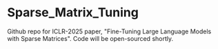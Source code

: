 # Sparse_Matrix_Tuning
Github repo for ICLR-2025 paper, "Fine-Tuning Large Language Models with Sparse Matrices". Code will be open-sourced shortly.

